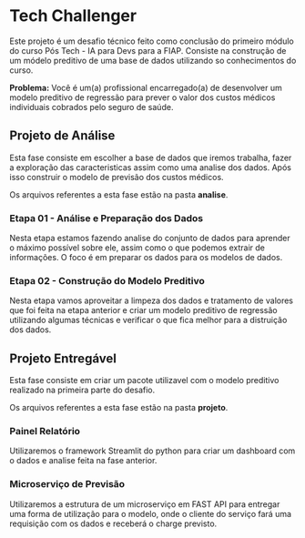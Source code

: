 # Tech Challenger 

Este projeto é um desafio técnico feito como conclusão do primeiro módulo do curso Pós Tech - IA para Devs para a FIAP.
Consiste na construção de um módelo preditivo de uma base de dados utilizando so conhecimentos do curso.

**Problema:**
Você é um(a) profissional encarregado(a) de desenvolver um modelo
preditivo de regressão para prever o valor dos custos médicos individuais
cobrados pelo seguro de saúde.

## Projeto de Análise

Esta fase consiste em escolher a base de dados que iremos trabalha, fazer a exploração das caracteristicas assim como uma analise dos dados. Após isso construir o modelo de previsão dos custos médicos.

Os arquivos referentes a esta fase estão na pasta **analise**.

### Etapa 01 - Análise e Preparação dos Dados

Nesta etapa estamos fazendo analise do conjunto de dados para aprender o máximo possível sobre ele, assim como o que podemos extrair de informações.
O foco é em preparar os dados para os modelos de dados.

### Etapa 02 - Construção do Modelo Preditivo

Nesta etapa vamos aproveitar a limpeza dos dados e tratamento de valores que foi feita na etapa anterior e criar um modelo preditivo de regressão utilizando algumas técnicas e verificar o que fica melhor para a distruição dos dados.

## Projeto Entregável

Esta fase consiste em criar um pacote utilizavel com o modelo preditivo realizado na primeira parte do desafio.

Os arquivos referentes a esta fase estão na pasta **projeto**.

### Painel Relatório

Utilizaremos o framework Streamlit do python para criar um dashboard com o dados e analise feita na fase anterior.

### Microserviço de Previsão

Utilizaremos a estrutura de um microserviço em FAST API para entregar uma forma de utilização para o modelo, onde o cliente do serviço fará uma requisição com os dados e receberá o charge previsto.